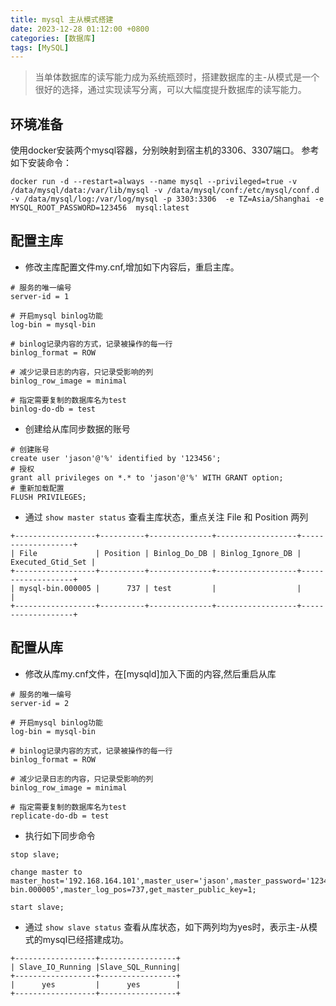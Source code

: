 ```yaml
---
title: mysql 主从模式搭建
date: 2023-12-28 01:12:00 +0800
categories: [数据库]
tags: [MySQL]
---
```


> 当单体数据库的读写能力成为系统瓶颈时，搭建数据库的主-从模式是一个很好的选择，通过实现读写分离，可以大幅度提升数据库的读写能力。

## 环境准备

使用docker安装两个mysql容器，分别映射到宿主机的3306、3307端口。
参考如下安装命令：

```
docker run -d --restart=always --name mysql --privileged=true -v /data/mysql/data:/var/lib/mysql -v /data/mysql/conf:/etc/mysql/conf.d -v /data/mysql/log:/var/log/mysql -p 3303:3306  -e TZ=Asia/Shanghai -e MYSQL_ROOT_PASSWORD=123456  mysql:latest
```

## 配置主库

- 修改主库配置文件my.cnf,增加如下内容后，重启主库。

```
# 服务的唯一编号
server-id = 1

# 开启mysql binlog功能
log-bin = mysql-bin

# binlog记录内容的方式，记录被操作的每一行
binlog_format = ROW

# 减少记录日志的内容，只记录受影响的列
binlog_row_image = minimal

# 指定需要复制的数据库名为test
binlog-do-db = test
```
- 创建给从库同步数据的账号

```
# 创建账号
create user 'jason'@'%' identified by '123456';
# 授权
grant all privileges on *.* to 'jason'@'%' WITH GRANT option;
# 重新加载配置
FLUSH PRIVILEGES;
```

- 通过 `show master status` 查看主库状态，重点关注 File 和 Position 两列

```
+------------------+----------+--------------+------------------+-------------------+
| File             | Position | Binlog_Do_DB | Binlog_Ignore_DB | Executed_Gtid_Set |
+------------------+----------+--------------+------------------+-------------------+
| mysql-bin.000005 |      737 | test         |                  |                   |
+------------------+----------+--------------+------------------+-------------------+
```

## 配置从库


- 修改从库my.cnf文件，在[mysqld]加入下面的内容,然后重启从库

```
# 服务的唯一编号
server-id = 2

# 开启mysql binlog功能
log-bin = mysql-bin

# binlog记录内容的方式，记录被操作的每一行
binlog_format = ROW

# 减少记录日志的内容，只记录受影响的列
binlog_row_image = minimal

# 指定需要复制的数据库名为test
replicate-do-db = test

```

- 执行如下同步命令

```
stop slave;

change master to master_host='192.168.164.101',master_user='jason',master_password='123456',master_log_file='mysql-bin.000005',master_log_pos=737,get_master_public_key=1;

start slave;

```

- 通过 `show slave status` 查看从库状态，如下两列均为yes时，表示主-从模式的mysql已经搭建成功。


```
+------------------+-----------------+
| Slave_IO_Running |Slave_SQL_Running|
+------------------+-----------------+
|      yes         |      yes        | 
+------------------+-----------------+
```


